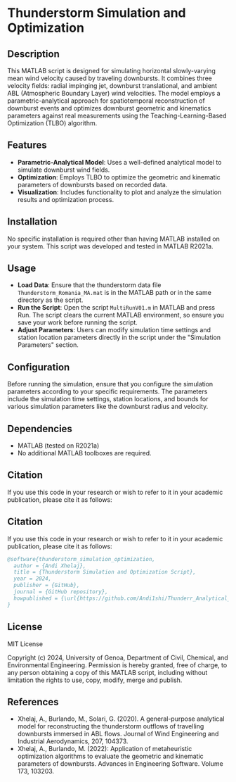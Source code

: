 # Thunderstorm Simulation and Optimization

## Description
This MATLAB script is designed for simulating horizontal slowly-varying mean wind velocity caused by traveling downbursts. It combines three velocity fields: radial impinging jet, downburst translational, and ambient ABL (Atmospheric Boundary Layer) wind velocities. The model employs a parametric-analytical approach for spatiotemporal reconstruction of downburst events and optimizes downburst geometric and kinematics parameters against real measurements using the Teaching-Learning-Based Optimization (TLBO) algorithm.

## Features
- **Parametric-Analytical Model**: Uses a well-defined analytical model to simulate downburst wind fields.
- **Optimization**: Employs TLBO to optimize the geometric and kinematic parameters of downbursts based on recorded data.
- **Visualization**: Includes functionality to plot and analyze the simulation results and optimization process.

## Installation
No specific installation is required other than having MATLAB installed on your system. This script was developed and tested in MATLAB R2021a.

## Usage
- **Load Data**: Ensure that the thunderstorm data file `Thunderstorm_Romania_MA.mat` is in the MATLAB path or in the same directory as the script.
- **Run the Script**: Open the script `MultiRunV01.m` in MATLAB and press Run. The script clears the current MATLAB environment, so ensure you save your work before running the script.
- **Adjust Parameters**: Users can modify simulation time settings and station location parameters directly in the script under the "Simulation Parameters" section.

## Configuration
Before running the simulation, ensure that you configure the simulation parameters according to your specific requirements. The parameters include the simulation time settings, station locations, and bounds for various simulation parameters like the downburst radius and velocity.

## Dependencies
- MATLAB (tested on R2021a)
- No additional MATLAB toolboxes are required.

## Citation
If you use this code in your research or wish to refer to it in your academic publication, please cite it as follows:

## Citation
If you use this code in your research or wish to refer to it in your academic publication, please cite it as follows:

```bibtex
@software{thunderstorm_simulation_optimization,
  author = {Andi Xhelaj},
  title = {Thunderstorm Simulation and Optimization Script},
  year = 2024,
  publisher = {GitHub},
  journal = {GitHub repository},
  howpublished = {\url{https://github.com/Andi1shi/Thunderr_Analytical_Model}}
}
```
## License
MIT License

Copyright (c) 2024, University of Genoa, Department of Civil, Chemical, and Environmental Engineering.
Permission is hereby granted, free of charge, to any person obtaining a copy
of this MATLAB script, including without limitation the rights
to use, copy, modify, merge and publish. 


## References
- Xhelaj, A., Burlando, M., Solari, G. (2020). A general-purpose analytical model for reconstructing the thunderstorm outflows of travelling downbursts immersed in ABL flows. Journal of Wind Engineering and Industrial Aerodynamics, 207, 104373.
- Xhelaj, A., Burlando, M. (2022): Application of metaheuristic optimization algorithms to evaluate the geometric and kinematic parameters of downbursts. Advances in Engineering Software. Volume 173, 103203.

